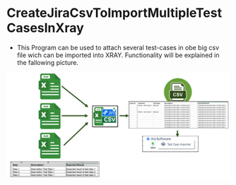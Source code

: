 # CreateJiraCsvToImportMultipleTestCasesInXray


- This Program can be used to attach several test-cases in obe big csv file wich can be imported into XRAY. Functionality will be explained in the fallowing picture. 

![Program Structure](./img/CreateJiraCsvToImportMultipleTestCasesInXray.PNG)

